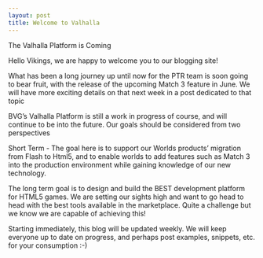 ```yaml
---
layout: post
title: Welcome to Valhalla
---
```


The Valhalla Platform is Coming

Hello Vikings, we are happy to welcome you to our blogging site!

What has been a long journey up until now for the PTR team is soon going to bear fruit, with the release of the upcoming Match 3 feature in June. We will have more exciting details on that next week in a post dedicated to that topic

BVG’s Valhalla Platform is still a work in progress of course, and will continue to be into the future. Our goals should be considered from two perspectives

Short Term - The goal here is to support our Worlds products’ migration from Flash to Html5, and to enable worlds to add features such as Match 3 into the production environment while gaining knowledge of our new technology.

<would be nice to insert the short term roadmap here or something>

The long term goal is to design and build the BEST development platform for HTML5 games. We are setting our sights high and want to go head to head with the best tools available in the marketplace. Quite a challenge but we know we are capable of achieving this!

Starting immediately,  this blog will be updated weekly. We will keep everyone up to date on progress, and perhaps post examples, snippets, etc. for your consumption :-)

